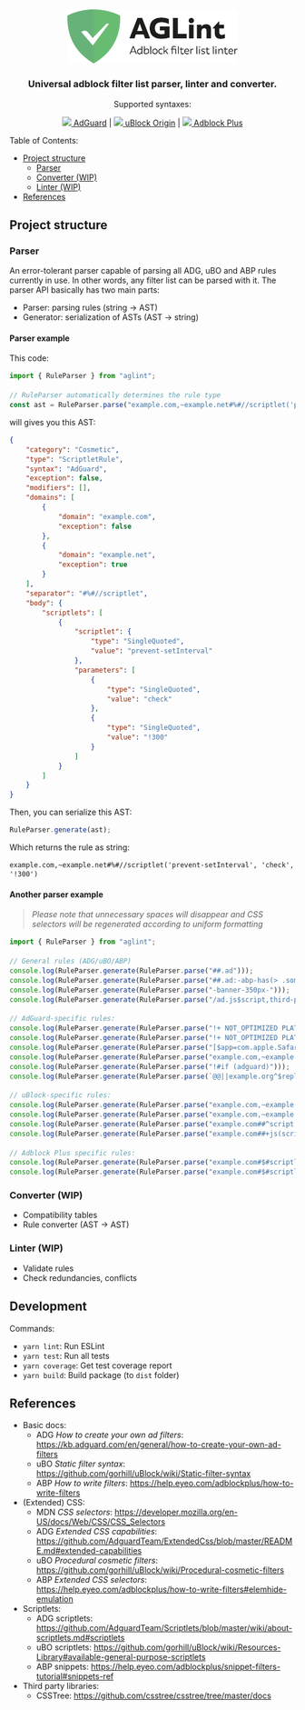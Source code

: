&nbsp;
<p align="center">
    <picture>
        <source media="(prefers-color-scheme: dark)" srcset="assets/aglint_darkmode.svg">
        <img alt="AGLint" src="assets/aglint_lightmode.svg" width="300px">
    </picture>
</p>
<h3 align="center">Universal adblock filter list parser, linter and converter.</h3>
<p align="center">
    Supported syntaxes:
</p>
<p align="center">
    <a href="https://adguard.com/"><img src="https://gist.githubusercontent.com/scripthunter7/6378a96b61b927357f39a33d3abc5af7/raw/e306604fd548ac1b2de70d2a5d8a43017496f221/adguard_logo.svg" width="14px"> AdGuard</a> |
    <a href="https://github.com/gorhill/uBlock"><img src="https://upload.wikimedia.org/wikipedia/commons/0/05/UBlock_Origin.svg" width="14px"> uBlock Origin</a> |
    <a href="https://adblockplus.org/"><img src="https://upload.wikimedia.org/wikipedia/commons/9/9b/Adblock_Plus_2014_Logo.svg" width="14px"> Adblock Plus</a>
</p>

Table of Contents:
- [Project structure](#project-structure)
  - [Parser](#parser)
  - [Converter (WIP)](#converter-wip)
  - [Linter (WIP)](#linter-wip)
- [References](#references)

## Project structure

### Parser

An error-tolerant parser capable of parsing all ADG, uBO and ABP rules currently in use. In other words, any filter list can be parsed with it. The parser API basically has two main parts:
- Parser: parsing rules (string &#8594; AST)
- Generator: serialization of ASTs (AST &#8594; string)

#### Parser example

This code:

```typescript
import { RuleParser } from "aglint";

// RuleParser automatically determines the rule type
const ast = RuleParser.parse("example.com,~example.net#%#//scriptlet('prevent-setInterval', 'check', '!300')");
```

will gives you this AST:

```json
{
    "category": "Cosmetic",
    "type": "ScriptletRule",
    "syntax": "AdGuard",
    "exception": false,
    "modifiers": [],
    "domains": [
        {
            "domain": "example.com",
            "exception": false
        },
        {
            "domain": "example.net",
            "exception": true
        }
    ],
    "separator": "#%#//scriptlet",
    "body": {
        "scriptlets": [
            {
                "scriptlet": {
                    "type": "SingleQuoted",
                    "value": "prevent-setInterval"
                },
                "parameters": [
                    {
                        "type": "SingleQuoted",
                        "value": "check"
                    },
                    {
                        "type": "SingleQuoted",
                        "value": "!300"
                    }
                ]
            }
        ]
    }
}
```

Then, you can serialize this AST:
```typescript
RuleParser.generate(ast);
```

Which returns the rule as string:
```adblock
example.com,~example.net#%#//scriptlet('prevent-setInterval', 'check', '!300')
```

#### Another parser example

> *Please note that unnecessary spaces will disappear and CSS selectors will be regenerated according to uniform formatting*

```typescript
import { RuleParser } from "aglint";

// General rules (ADG/uBO/ABP)
console.log(RuleParser.generate(RuleParser.parse("##.ad")));
console.log(RuleParser.generate(RuleParser.parse("##.ad:-abp-has(> .something)")));
console.log(RuleParser.generate(RuleParser.parse("-banner-350px-")));
console.log(RuleParser.generate(RuleParser.parse("/ad.js$script,third-party")));

// AdGuard-specific rules:
console.log(RuleParser.generate(RuleParser.parse("!+ NOT_OPTIMIZED PLATFORM(windows, mac)")));
console.log(RuleParser.generate(RuleParser.parse("!+ NOT_OPTIMIZED PLATFORM( windows, mac )")));
console.log(RuleParser.generate(RuleParser.parse("[$app=com.apple.Safari]example.org#%#//scriptlet('prevent-setInterval', 'check', '!300')")));
console.log(RuleParser.generate(RuleParser.parse("example.com,~example.net#@$?#@media (min-width: 1024px) { body:-abp-has(.ad) { padding: 0; } }")));
console.log(RuleParser.generate(RuleParser.parse("!#if (adguard)")));
console.log(RuleParser.generate(RuleParser.parse(`@@||example.org^$replace=/(<VAST[\\s\\S]*?>)[\\s\\S]*<\\/VAST>/v\\$1<\\/VAST>/i`)));

// uBlock-specific rules:
console.log(RuleParser.generate(RuleParser.parse("example.com,~example.net##:matches-path(/path) .ad")));
console.log(RuleParser.generate(RuleParser.parse("example.com,~example.net#@#:matches-path(/path) body:style(padding: 0;)")));
console.log(RuleParser.generate(RuleParser.parse("example.com##^script:has-text(something)")));
console.log(RuleParser.generate(RuleParser.parse("example.com##+js(scriptlet0, , arg0)")));

// Adblock Plus specific rules:
console.log(RuleParser.generate(RuleParser.parse("example.com#$#scriptlet1 arg0 arg1")));
console.log(RuleParser.generate(RuleParser.parse("example.com#$#scriptlet1 arg0\\ arg0 arg1; scriptlet2;   scriptlet3;")));
```

### Converter (WIP)
- Compatibility tables
- Rule converter (AST &#8594; AST) 

### Linter (WIP)
- Validate rules
- Check redundancies, conflicts

## Development

Commands:
- `yarn lint`: Run ESLint
- `yarn test`: Run all tests
- `yarn coverage`: Get test coverage report
- `yarn build`: Build package (to `dist` folder)

## References

- Basic docs:
  - ADG _How to create your own ad filters_: https://kb.adguard.com/en/general/how-to-create-your-own-ad-filters
  - uBO _Static filter syntax_: https://github.com/gorhill/uBlock/wiki/Static-filter-syntax
  - ABP _How to write filters_: https://help.eyeo.com/adblockplus/how-to-write-filters
- (Extended) CSS:
  - MDN _CSS selectors_: https://developer.mozilla.org/en-US/docs/Web/CSS/CSS_Selectors
  - ADG _Extended CSS capabilities_: https://github.com/AdguardTeam/ExtendedCss/blob/master/README.md#extended-capabilities
  - uBO _Procedural cosmetic filters_: https://github.com/gorhill/uBlock/wiki/Procedural-cosmetic-filters
  - ABP _Extended CSS selectors_: https://help.eyeo.com/adblockplus/how-to-write-filters#elemhide-emulation
- Scriptlets:
  - ADG scriptlets: https://github.com/AdguardTeam/Scriptlets/blob/master/wiki/about-scriptlets.md#scriptlets
  - uBO scriptlets: https://github.com/gorhill/uBlock/wiki/Resources-Library#available-general-purpose-scriptlets
  - ABP snippets: https://help.eyeo.com/adblockplus/snippet-filters-tutorial#snippets-ref
- Third party libraries:
  - CSSTree: https://github.com/csstree/csstree/tree/master/docs

